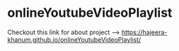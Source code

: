 # onlineYoutubeVideoPlaylist

Checkout this link for about project --> https://hajeera-khanum.github.io/onlineYoutubeVideoPlaylist/
